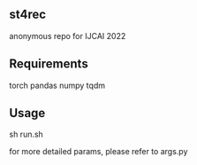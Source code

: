 ## st4rec

anonymous repo for IJCAI 2022 

## Requirements
torch
pandas
numpy
tqdm

## Usage

sh run.sh

for more detailed params, please refer to args.py

